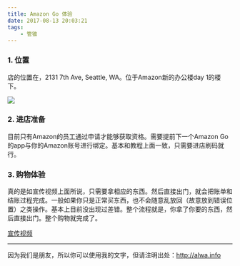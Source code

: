 ```yaml
---
title: Amazon Go 体验
date: 2017-08-13 20:03:21
tags:
    - 管锥
---
```


### 1. 位置
店的位置在，2131 7th Ave, Seattle, WA。位于Amazon新的办公楼day 1的楼下。

![](http://7xrh75.com1.z0.glb.clouddn.com/amazon-jobs-go-banner.jpg)

### 2. 进店准备
目前只有Amazon的员工通过申请才能够获取资格。需要提前下一个Amazon Go的app与你的Amazon账号进行绑定。基本和教程上面一致，只需要进店刷码就行。

### 3. 购物体验
真的是如宣传视频上面所说，只需要拿相应的东西。然后直接出门，就会把账单和结账过程完成。一般如果你只是正常买东西，也不会随意乱放回（故意放到错误位置）之类操作。基本上目前没出现过差错。整个流程就是，你拿了你要的东西，然后直接出门。整个购物就完成了。

[宣传视频](https://www.amazon.com/b?node=16008589011)

----

因为我们是朋友，所以你可以使用我的文字，但请注明出处：http://alwa.info